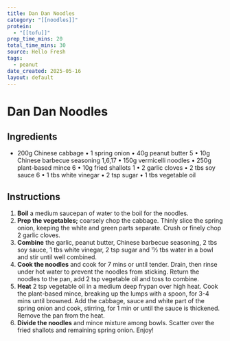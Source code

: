 ```yaml
---
title: Dan Dan Noodles
category: "[[noodles]]"
protein:
  - "[[tofu]]"
prep_time_mins: 20
total_time_mins: 30
source: Hello Fresh
tags:
  - peanut
date_created: 2025-05-16
layout: default
---
```


# Dan Dan Noodles

## Ingredients

- 200g Chinese cabbage
• 1 spring onion
• 40g peanut butter 5
• 10g Chinese barbecue seasoning 1,6,17
• 150g vermicelli noodles
• 250g plant-based mince 6
• 10g fried shallots 1
• 2 garlic cloves
• 2 tbs soy sauce 6
• 1 tbs white vinegar
• 2 tsp sugar
• 1 tbs vegetable oil

## Instructions

1. **Boil** a medium saucepan of water to the boil for the noodles. 
2. **Prep the vegetables;** coarsely chop the cabbage. Thinly slice the spring onion, keeping the white and green parts separate. Crush or finely chop 2 garlic cloves.  
3. **Combine** the garlic, peanut butter, Chinese barbecue seasoning, 2 tbs soy sauce, 1 tbs white vinegar, 2 tsp sugar and 11⁄2 tbs water in a bowl and stir until well combined.  
4. **Cook the noodles** and cook for 7 mins or until tender. Drain, then rinse under hot water to prevent the noodles from sticking. Return the noodles to the pan, add 2 tsp vegetable oil and toss to combine.  
5. **Heat** 2 tsp vegetable oil in a medium deep frypan over high heat. Cook the plant-based mince, breaking up the lumps with a spoon, for 3-4 mins until browned. Add the cabbage, sauce and white part of the spring onion and cook, stirring, for 1 min or until the sauce is thickened. Remove the pan from the heat.  
6. **Divide the noodles** and mince mixture among bowls. Scatter over the fried shallots and remaining spring onion. Enjoy!


